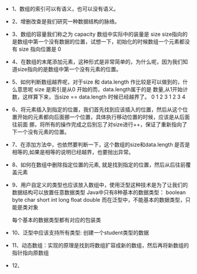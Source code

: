  - 1、数组的索引可以有语义，也可以没有语义。
 - 2、增删改查是我们研究一种数据结构的脉络。
 - 3、数组的容量我们称之为 capacity 数组中实际中的装量是 size
      size指向的是数组中第一个没有数据的位置，试想一下，初始化的时候数组一个元素都没有 size 指向位置是 0
 - 4、在数组的末尾添加元素，这种形式是非常简单的，为什么呢，因为我们知道size指向的是数组中第一个没有元素的位置。
 - 5、如何判断数组越界呢，对于size 和 data.length 作比较是可以做到的，什么意思呢 size 是索引是从0 开始的而，data.length属于的是
      数量,从1开始计数，这样算下来，当size == data.length 时候已经越界了。
      0 1 2 3
      1 2 3 4 
 - 6、将元素插入到指定的位置，我们首先找到应该插入的位置，然后从这个位置开始的元素都向后面挪一个位置，具体执行移动位置的时候，应该是从后面往前面
      挪，将所有的操作完成之后别忘了对size进行++，保证了重新指向了下一个没有元素的位置。
 - 7、在添加方法中，也依然要判断一下，这个数组的size和data.length 是否是相等的,如果是相等的说明已经越界，也要抛出异常。
 - 8、如何在数组中删除指定位置的元素, 就是找到指定的位置，然后从后往前覆盖元素 
 - 9、用户自定义的类型也应该放入数组中，使用泛型这种技术是为了让我们的数据结构可以放置任意数据类型
      Java中只有8种基本的数据类型：
       boolean byte char short int long float double
      而在泛型中，不能基本的数据类型，只能是类对象
      
      每个基本的数据类型都有对应的包装类
 - 10、泛型中应该支持所有类型:
       创建一个student类型的数据
 
 - 11、动态数组：实现的原理是找到将数组扩容成新的数组，然后再将新数组的指针指向原数组
 
 - 12、
      
       
       
      
      
 
      
      